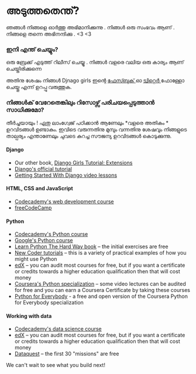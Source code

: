 # അടുത്തതെന്ത്?

ഞങ്ങൾ നിങ്ങളെ ഓർത്തു അഭിമാനിക്കുന്നു . നിങ്ങൾ ഒരു സംഭവം ആണ് . നിങ്ങളെ തന്നെ അഭിനന്ദിക്കു . <3 <3

### ഇനി എന്ത് ചെയ്യും?

ഒരു ബ്രേക്ക് എടുത്ത് റിലീസ് ചെയ്യൂ . നിങ്ങൾ വളരെ വലിയ ഒരു കാര്യം ആണ് ചെയ്തിരിക്കുന്നെ 

അതിനു ശേഷം നിങ്ങൾ Djnago girls ഇന്റെ [ ഫേസ്ബുക് ](http://facebook.com/djangogirls) ഓ [ട്വിറ്റെർ ](https://twitter.com/djangogirls) ഫോള്ളോ ചെയ്തു എന്ന് ഉറപ്പു വരുത്തുക.

### നിങ്ങൾക് വേറേതെങ്കിലും റിസോഴ്സ് പരിചയപ്പെടുത്താൻ സാധിക്കുമോ?

തീർച്ചയായും ! ഏതു ലാംഗ്വേജ് പഠിക്കാൻ ആണേലും *വളരെ അതികം * ഉറവിടങ്ങൾ ഉണ്ടാകും. ഇവിടെ വരുന്നതിനു മുമ്പും വന്നതിനു ശേഷവും നിങ്ങളുടെ താല്പര്യം എന്താണേലും ചുവടെ കുറച്ച സൗജന്യ ഉറവിടങ്ങൾ കൊടുക്കുന്നു.

#### Django

- Our other book, [Django Girls Tutorial: Extensions](https://tutorial-extensions.djangogirls.org/)
- [Django's official tutorial](https://docs.djangoproject.com/en/2.0/intro/tutorial01/)
- [Getting Started With Django video lessons](http://www.gettingstartedwithdjango.com/)

#### HTML, CSS and JavaScript

- [Codecademy's web development course](https://www.codecademy.com/learn/paths/web-development)
- [freeCodeCamp](https://www.freecodecamp.org/)

#### Python

- [Codecademy's Python course](https://www.codecademy.com/learn/learn-python)
- [Google's Python course](https://developers.google.com/edu/python/)
- [Learn Python The Hard Way book](http://learnpythonthehardway.org/book/) – the initial exercises are free
- [New Coder tutorials](http://newcoder.io/tutorials/) – this is a variety of practical examples of how you might use Python
- [edX](https://www.edx.org/course?search_query=python) – you can audit most courses for free, but if you want a certificate or credits towards a higher education qualification then that will cost money
- [Coursera's Python specialization](https://www.coursera.org/specializations/python) – some video lectures can be audited for free and you can earn a Coursera Certificate by taking these courses
- [Python for Everybody](https://www.py4e.com/) - a free and open version of the Coursera Python for Everybody specialization

#### Working with data

- [Codecademy's data science course](https://www.codecademy.com/learn/paths/data-science)
- [edX](https://www.edx.org/course/?search_query=python&subject=Data%20Analysis%20%26%20Statistics) – you can audit most courses for free, but if you want a certificate or credits towards a higher education qualification then that will cost money
- [Dataquest](https://www.dataquest.io/) – the first 30 "missions" are free

We can't wait to see what you build next!